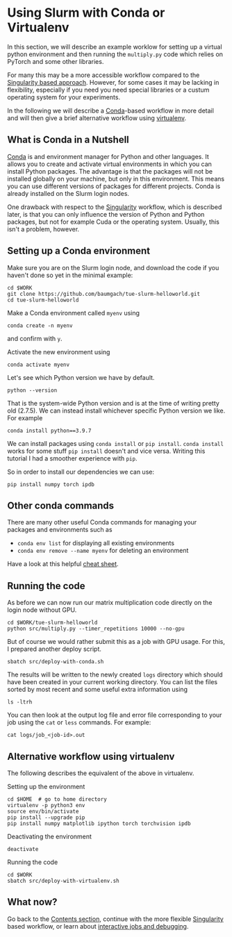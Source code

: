 # Using Slurm with Conda or Virtualenv

In this section, we will describe an example worklow for setting up a virtual python environment and then running the `multiply.py` code which relies on PyTorch and some other libraries. 

For many this may be a more accessible workflow compared to the [Singularity based approach](/instructions/singularity-workflow.md). However, for some cases it may be lacking in flexibility, especially if you need you need special libraries or a custum operating system for your experiments. 

In the following we will describe a [Conda](https://docs.conda.io/en/latest/)-based workflow in more detail and will then give a brief alternative workflow using [virtualenv](https://virtualenv.pypa.io/en/latest/). 

## What is Conda in a Nutshell

[Conda](https://docs.conda.io/en/latest/) is and environment manager for Python and other languages. It allows you to create and activate virtual environments in which you can install Python packages. The advantage is that the packages will not be installed globally on your machine, but only in this environment. This means you can use different versions of packages for different projects. Conda is already installed on the Slurm login nodes. 

One drawback with respect to the [Singularity](/instructions/singularity-workflow.md) workflow, which is described later, is that you can only influence the version of Python and Python packages, but not for example Cuda or the operating system. Usually, this isn't a problem, however. 

## Setting up a Conda environment 

Make sure you are on the Slurm login node, and download the code if you haven't done so yet in the minimal example:

````
cd $WORK
git clone https://github.com/baumgach/tue-slurm-helloworld.git
cd tue-slurm-helloworld 
````

Make a Conda environment called `myenv` using

````
conda create -n myenv 
````

and confirm with `y`. 

Activate the new environment using 

````
conda activate myenv
````

Let's see which Python version we have by default.

````
python --version 
````

That is the system-wide Python version and is at the time of writing pretty old (2.7.5). We can instead install whichever specific Python version we like. For example

````
conda install python==3.9.7
````

We can install packages using `conda install` or `pip install`. `conda install` works for some stuff `pip install` doesn't and vice versa. Writing this tutorial I had a smoother experience with `pip`. 

So in order to install our dependencies we can use:

````
pip install numpy torch ipdb
````

## Other conda commands 

There are many other useful Conda commands for managing your packages and environments such as 
  * `conda env list` for displaying all existing environments
  * `conda env remove --name myenv` for deleting an environment

Have a look at this helpful [cheat sheet](https://docs.conda.io/projects/conda/en/4.6.0/_downloads/52a95608c49671267e40c689e0bc00ca/conda-cheatsheet.pdf).

## Running the code 

As before we can now run our matrix multiplication code directly on the login node without GPU. 

````
cd $WORK/tue-slurm-helloworld
python src/multiply.py --timer_repetitions 10000 --no-gpu 
````

But of course we would rather submit this as a job with GPU usage. For this, I prepared another deploy script. 

````
sbatch src/deploy-with-conda.sh
````

The results will be written to the newly created `logs` directory which should have been created in your current working directory. You can list the files sorted by most recent and some useful extra information using 

````
ls -ltrh 
````

You can then look at the output log file and error file corresponding to your job using the `cat` or `less` commands. For example:

````
cat logs/job_<job-id>.out
````

## Alternative workflow using virtualenv 

The following describes the equivalent of the above in virtualenv. 

Setting up the environment

```` 
cd $HOME  # go to home directory
virtualenv -p python3 env 
source env/bin/activate
pip install --upgrade pip
pip install numpy matplotlib ipython torch torchvision ipdb
````

Deactivating the environment
````
deactivate
````

Running the code 

````
cd $WORK 
sbatch src/deploy-with-virtualenv.sh
````

## What now?

Go back to the [Contents section](/README.md#contents), continue with the more flexible  [Singularity](/instructions/singularity-workflow.md) based workflow, or learn about [interactive jobs and debugging](/instructions/interactive-jobs.md). 
